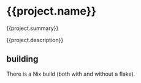 # {{project.name}}

{{project.summary}}

{{project.description}}

## building

There is a Nix build (both with and without a flake).
